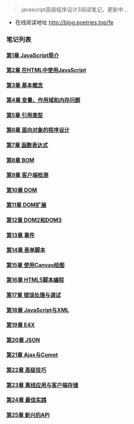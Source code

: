 > javascript高级程序设计3阅读笔记，更新中...

- 在线阅读地址 http://blog.poetries.top/fe

### 笔记列表

#### [第1章 JavaScript简介](/docs/chapter1)
#### [第2章 在HTML中使用JavaScript](/docs/chapter2)
#### [第3章 基本概念](/docs/chapter3)
#### [第4章 变量、作用域和内存问题](/docs/chapter4)
#### [第5章 引用类型](/docs/chapter5)
#### [第6章 面向对象的程序设计](/docs/chapter6)
#### [第7章 函数表达式](/docs/chapter7)
#### [第8章 BOM](/docs/chapter8)
#### [第9章 客户端检测](/docs/chapter9)
#### [第10章 DOM](/docs/chapter10)
#### [第11章 DOM扩展](/docs/chapter11)
#### [第12章 DOM2和DOM3](/docs/chapter12)
#### [第13章 事件](/docs/chapter13)
#### [第14章 表单脚本](/docs/chapter14)
#### [第15章 使用Canvas绘图](/docs/chapter15)
#### [第16章 HTML5脚本编程](/docs/chapter16)
#### [第17章 错误处理与调试](/docs/chapter17)
#### [第18章 JavaScript与XML](/docs/chapter18)
#### [第19章 E4X](/docs/chapter19)
#### [第20章 JSON](/docs/chapter20)
#### [第21章 Ajax与Comet](/docs/chapter21)
#### [第22章 高级技巧](/docs/chapter22)
#### [第23章 离线应用与客户端存储](/docs/chapter23)
#### [第24章 最佳实践](/docs/chapter24)
#### [第25章 新兴的API](/docs/chapter25)

